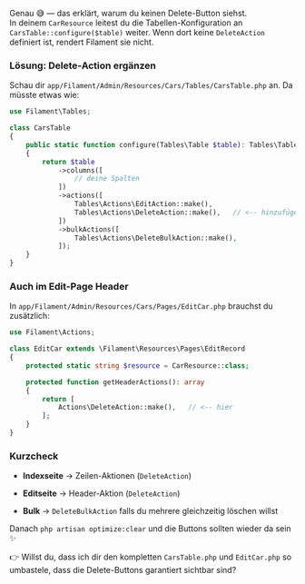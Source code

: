 Genau 😅 — das erklärt, warum du keinen Delete-Button siehst.  
In deinem `CarResource` leitest du die Tabellen-Konfiguration an `CarsTable::configure($table)` weiter. Wenn dort keine `DeleteAction` definiert ist, rendert Filament sie nicht.

### Lösung: Delete-Action ergänzen

Schau dir `app/Filament/Admin/Resources/Cars/Tables/CarsTable.php` an. Da müsste etwas wie:

```php
use Filament\Tables;

class CarsTable
{
    public static function configure(Tables\Table $table): Tables\Table
    {
        return $table
            ->columns([
                // deine Spalten
            ])
            ->actions([
                Tables\Actions\EditAction::make(),
                Tables\Actions\DeleteAction::make(),   // <-- hinzufügen
            ])
            ->bulkActions([
                Tables\Actions\DeleteBulkAction::make(),
            ]);
    }
}
```

### Auch im Edit-Page Header

In `app/Filament/Admin/Resources/Cars/Pages/EditCar.php` brauchst du zusätzlich:

```php
use Filament\Actions;

class EditCar extends \Filament\Resources\Pages\EditRecord
{
    protected static string $resource = CarResource::class;

    protected function getHeaderActions(): array
    {
        return [
            Actions\DeleteAction::make(),   // <-- hier
        ];
    }
}
```

### Kurzcheck

- **Indexseite** → Zeilen-Aktionen (`DeleteAction`)
    
- **Editseite** → Header-Aktion (`DeleteAction`)
    
- **Bulk** → `DeleteBulkAction` falls du mehrere gleichzeitig löschen willst
    

Danach `php artisan optimize:clear` und die Buttons sollten wieder da sein ✨

👉 Willst du, dass ich dir den kompletten `CarsTable.php` und `EditCar.php` so umbastele, dass die Delete-Buttons garantiert sichtbar sind?